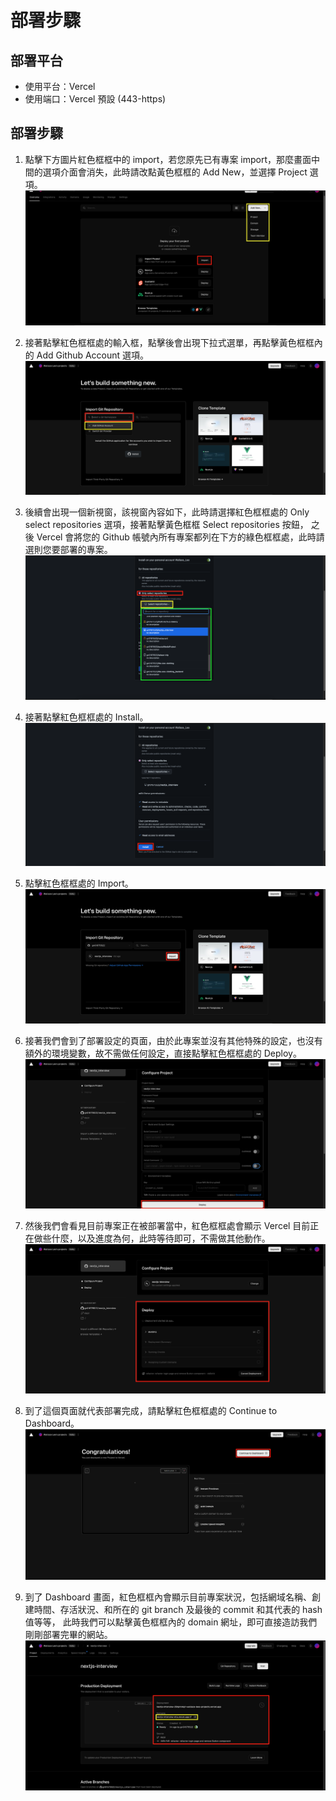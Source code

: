 # 部署步驟
## 部署平台
- 使用平台：Vercel
- 使用端口：Vercel 預設 (443-https)

## 部署步驟
1. 點擊下方圖片紅色框框中的 import，若您原先已有專案 import，那麼畫面中間的選項介面會消失，此時請改點黃色框框的 Add New，並選擇 Project 選項。
![步驟一](./images/img0.png)

2. 接著點擊紅色框框處的輸入框，點擊後會出現下拉式選單，再點擊黃色框框內的 Add Github Account 選項。
![步驟二](./images/img1.png)

3. 後續會出現一個新視窗，該視窗內容如下，此時請選擇紅色框框處的 Only select repositories 選項，接著點擊黃色框框 Select repositories 按鈕，
之後 Vercel 會將您的 Github 帳號內所有專案都列在下方的綠色框框處，此時請選則您要部署的專案。
![步驟三](./images/img2.png)

4. 接著點擊紅色框框處的 Install。
![步驟四](./images/img3.png)

5. 點擊紅色框框處的 Import。
![步驟五](./images/img4.png)

6. 接著我們會到了部署設定的頁面，由於此專案並沒有其他特殊的設定，也沒有額外的環境變數，故不需做任何設定，直接點擊紅色框框處的 Deploy。
![步驟六](./images/img5.png)

7. 然後我們會看見目前專案正在被部署當中，紅色框框處會顯示 Vercel 目前正在做些什麼，以及進度為何，此時等待即可，不需做其他動作。
![步驟七](./images/img6.png)

8. 到了這個頁面就代表部署完成，請點擊紅色框框處的 Continue to Dashboard。
![步驟八](./images/img7.png)

9. 到了 Dashboard 畫面，紅色框框內會顯示目前專案狀況，包括網域名稱、創建時間、存活狀況、和所在的 git branch 及最後的 commit 和其代表的 hash 值等等，
此時我們可以點擊黃色框框內的 domain 網址，即可直接造訪我們剛剛部署完畢的網站。
![步驟九](./images/img8.png)